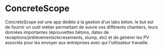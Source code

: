 # ConcreteScope
ConcreteScope est une app dédiée à la gestion d'un labo béton. le but est de fournir un outil métier permettant de suivre ces différents chantiers, leurs données importantes (éprouvettes bétons, dates de receptions/prélévements/écresements, slump, etc) et de générer les PV associés pour les envoyer aux entreprises avec qui l'utilisateur travaille. 
